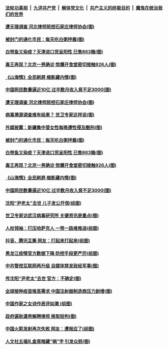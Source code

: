 

####  [法轮功真相](../../../../basic/blob/master/README.md?t=02041801) &nbsp;|&nbsp; [九评共产党](../../../../9ping.md/blob/master/README.md?t=02041801) &nbsp;|&nbsp; [解体党文化](../../../../jtdwh.md/blob/master/README.md?t=02041801)  &nbsp;|&nbsp; [共产主义的终极目的](../../../../gczydzjmd.md/blob/master/README.md?t=02041801) &nbsp;|&nbsp; [魔鬼在统治我们的世界](../../../../mgztzwmdsj.md/blob/master/README.md?t=02041801) 

#### [遭无理调查 河北律师怒控石家庄律师协会(图)](../pages/p1/961420.md?t=02041801) 

#### [被封门的通化市民：每天吃白粥拌酱(图)](../pages/p1/961369.md?t=02041801) 

#### [白带鱼又染疫？天津进口货呈阳性 已售863箱(图)](../pages/p1/961367.md?t=02041801) 

#### [毒王再现？北京一男确诊 惊爆开食堂密切接触926人(图)](../pages/p1/961327.md?t=02041801) 

#### [《山海情》全民刷屏 缩影藏内情(图)](../pages/p1/961231.md?t=02041801) 

#### [中国网民数量逼近10亿 过半数月收入竟不足3000(图)](../pages/p1/961344.md?t=02041801) 

#### [遭无理调查 河北律师怒控石家庄律师协会(图)](../pages/p1/961420.md?t=02041801) 

#### [病毒溯源调查难有结果？ 世卫专家这样说(图)](../pages/p1/961421.md?t=02041801) 

#### [外媒披露：新疆集中营女性每晚遭性侵及酷刑(图)](../pages/p1/961383.md?t=02041801) 

#### [被封门的通化市民：每天吃白粥拌酱(图)](../pages/p1/961369.md?t=02041801) 

#### [白带鱼又染疫？天津进口货呈阳性 已售863箱(图)](../pages/p1/961367.md?t=02041801) 

#### [毒王再现？北京一男确诊 惊爆开食堂密切接触926人(图)](../pages/p1/961327.md?t=02041801) 

#### [《山海情》全民刷屏 缩影藏内情(图)](../pages/p1/961231.md?t=02041801) 

#### [中国网民数量逼近10亿 过半数月收入竟不足3000(图)](../pages/p1/961344.md?t=02041801) 

#### [沈阳“尹老太”去世 儿子发公开信(组图)](../pages/p1/961342.md?t=02041801) 

#### [世卫专家访武汉病毒研究所 关键资讯是重点(图)](../pages/p1/961308.md?t=02041801) 

#### [人权领袖：打压哈萨克人 一带一路难推进(组图)](../pages/p1/961331.md?t=02041801) 

#### [抖音、腾讯互撕 网友：打起来打起来(组图)](../pages/p1/961294.md?t=02041801) 

#### [黑龙江疫情官方数据下降 防控手段更严厉(组图)](../pages/p1/961274.md?t=02041801) 

#### [中共管控互联网再升级 自媒体禁发政经军事(图)](../pages/p1/961249.md?t=02041801) 

#### [传沈阳“尹老太”去世 官方：不确定(图)](../pages/p1/961206.md?t=02041801) 

#### [全球接种疫苗推高需求 中国注射器制造商压力剧增(图)](../pages/p1/961223.md?t=02041801) 

#### [中国作家之女诗作恶评如潮 (组图)](../pages/p1/961220.md?t=02041801) 

#### [政府逼耿潇男解聘律师 换取轻判(图)](../pages/p1/961199.md?t=02041801) 

#### [中国火箭发射再次失败 网友：遭报应了(组图)](../pages/p1/961162.md?t=02041801) 

#### [人文社五福礼盒竟暗藏“祸”字 引发众怒(图)](../pages/p1/961171.md?t=02041801) 

